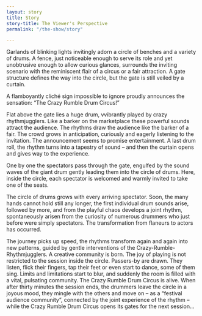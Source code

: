 ```yaml
---
layout: story
title: Story
story-title: The Viewer's Perspective
permalink: "/the-show/story"

---
```

Garlands of blinking lights invitingly adorn a circle of benches and a variety of drums. A fence, just noticeable enough to serve its role and yet unobtrusive enough to allow curious glances, surrounds the inviting scenario with the reminiscent flair of a circus or a fair attraction. A gate structure defines the way into the circle, but the gate is still veiled by a curtain.

A flamboyantly cliché sign impossible to ignore proudly announces the sensation: “The Crazy Rumble Drum Circus!”

Flat above the gate lies a huge drum, vvibrantly played by crazy rhythmjugglers. Like a barker on the marketplace these powerful sounds attract the audience. The rhythms draw the audience like the barker of a fair. The crowd grows in anticipation, curiously and eagerly listening to the invitation. The announcement seems to promise entertainment. A last drum roll, the rhythm turns into a tapestry of sound – and then the curtain opens and gives way to the experience.

One by one the spectators pass through the gate, engulfed by the sound waves of the giant drum gently leading them into the circle of drums. Here, inside the circle, each spectator is welcomed and warmly invited to take one of the seats.

The circle of drums grows with every arriving spectator. Soon, the many hands cannot hold still any longer, the first individual drum sounds arise, followed by more, and from the playful chaos develops a joint rhythm, spontaneously arisen from the curiosity of numerous drummers who just before were simply spectators. The transformation from flaneurs to actors has occurred.

The journey picks up speed, the rhythms transform again and again into new patterns, guided by gentle interventions of the Crazy-Rumble-Rhythmjugglers. A creative community is born.
The joy of playing is not restricted to the session inside the circle. Passers-by are drawn. They listen, flick their fingers, tap their feet or even start to dance, some of them sing. Limits and limitations start to blur, and suddenly the room is filled with a vital, pulsating community. The Crazy Rumble Drum Circus is alive.
When after thirty minutes the session ends, the drummers leave the circle in a joyous mood, they mingle with the others and move on – as a “festival audience community”, connected by the joint experience of the rhythm – while the Crazy Rumble Drum Circus opens its gates for the next session...